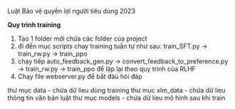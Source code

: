 Luật Bảo vệ quyền lợi người tiêu dùng 2023

**Quy trình training** 
1. Tạo 1 folder mới chứa các folder của project
2. đi đến mục scripts chạy training tuần tự như sau:
train_SFT.py -> train_rw.py -> train_ppo 
3. chạy tiếp auto_feedback_gen.py -> convert_feedback_to_preference.py -> train_rw.py -> train_ppo 
để lặp lại theo quy trình của RLHF
4. Chạy file webserver.py để bắt đâù hỏi đáp

thư mục data - chứa dữ lieu dùng training
thư mục xlm_data - chứa dữ lieu thông tin văn bản luật 
thư mục models - chứa dữ lieu mô hình sau khi train
